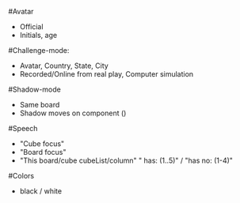 
#Avatar
* Official
* Initials, age

#Challenge-mode:
* Avatar, Country, State, City
* Recorded/Online from real play, Computer simulation

#Shadow-mode
* Same board
* Shadow moves on component ()

#Speech
* "Cube focus"
* "Board focus"
* "This board/cube cubeList/column" " has: (1..5)" / "has no: (1-4)"

#Colors
* black / white
